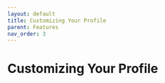 ```yaml
---
layout: default
title: Customizing Your Profile
parent: Features
nav_order: 3
---
```

# Customizing Your Profile
